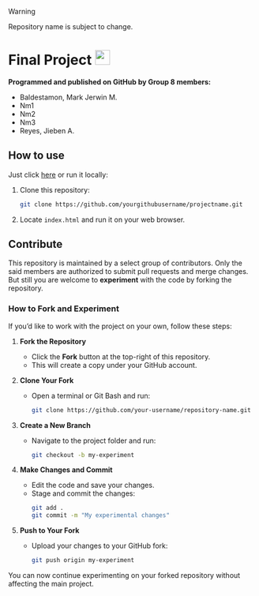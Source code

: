 > [!WARNING]
> Repository name is subject to change.

# Final Project <img src="https://upload.wikimedia.org/wikipedia/commons/thumb/6/61/HTML5_logo_and_wordmark.svg/512px-HTML5_logo_and_wordmark.svg.png" style="height:30px;">

<!-- PROGRAMMING LANGUAGE ICONS
HTML: https://upload.wikimedia.org/wikipedia/commons/thumb/6/61/HTML5_logo_and_wordmark.svg/512px-HTML5_logo_and_wordmark.svg.png
JAVA: https://upload.wikimedia.org/wikipedia/en/thumb/3/30/Java_programming_language_logo.svg/1200px-Java_programming_language_logo.svg.png
Python: https://upload.wikimedia.org/wikipedia/commons/thumb/c/c3/Python-logo-notext.svg/1869px-Python-logo-notext.svg.png
mySQL: https://upload.wikimedia.org/wikipedia/labs/8/8e/Mysql_logo.png
-->

**Programmed and published on GitHub by Group 8 members:** <br>
<ul>
<li>Baldestamon, Mark Jerwin M.
<li>Nm1
<li>Nm2
<li>Nm3
<li>Reyes, Jieben A.
</ul>

## How to use
Just click [here](https://jrwnnnn.github.io) or run it locally:
1. Clone this repository:  
   ```sh
   git clone https://github.com/yourgithubusername/projectname.git
 2. Locate `index.html` and run it on your web browser.

## Contribute

This repository is maintained by a select group of contributors. Only the said members are authorized to submit pull requests and merge changes. But still you are welcome to **experiment** with the code by forking the repository. 

### How to Fork and Experiment  
If you’d like to work with the project on your own, follow these steps:  

1. **Fork the Repository**  
   - Click the **Fork** button at the top-right of this repository.  
   - This will create a copy under your GitHub account.  

2. **Clone Your Fork**  
   - Open a terminal or Git Bash and run:  
     ```sh
     git clone https://github.com/your-username/repository-name.git
     ```  

3. **Create a New Branch**  
   - Navigate to the project folder and run:  
     ```sh
     git checkout -b my-experiment
     ```  

4. **Make Changes and Commit**  
   - Edit the code and save your changes.  
   - Stage and commit the changes:  
     ```sh
     git add .
     git commit -m "My experimental changes"
     ```  

5. **Push to Your Fork**  
   - Upload your changes to your GitHub fork:  
     ```sh
     git push origin my-experiment
     ```  

You can now continue experimenting on your forked repository without affecting the main project.  

